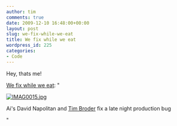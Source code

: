 ```yaml
---
author: tim
comments: true
date: 2009-12-10 16:48:00+00:00
layout: post
slug: we-fix-while-we-eat
title: We fix while we eat
wordpress_id: 225
categories:
- Code
---
```


Hey, thats me!    
  
[We fix while we eat](http://www.alexanderinteractive.com/blog/2009/12/we-fix-while-we-eat.html): "

[![IMAG0015.jpg](http://www.alexanderinteractive.com/blog/assets_c/2009/12/IMAG0015-thumb-640x384-86.jpg)](http://www.alexanderinteractive.com/blog/IMAG0015.jpg)  

Ai's David Napolitan and [Tim Broder](http://www.alexanderinteractive.com/blog/author/tim-broder-1/) fix a late night production bug

"

